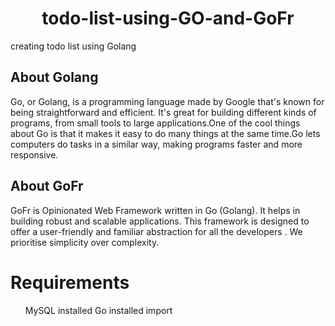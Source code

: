 <h1 align="center"> todo-list-using-GO-and-GoFr </h1>




creating todo list using Golang




<h2>About Golang</h2>




Go, or Golang, is a programming language made by Google that's known for being straightforward and efficient. It's great for building different kinds of programs, from small tools to large applications.One of the cool things about Go is that it makes it easy to do many things at the same time.Go lets computers do tasks in a similar way, making programs faster and more responsive.


<h2>About GoFr</h2>

GoFr is Opinionated Web Framework written in Go (Golang). It helps in building robust and scalable applications. This framework is designed to offer a user-friendly and familiar abstraction for all the developers . We prioritise simplicity over complexity.

<h1>Requirements</h1>
<ul>MySQL installed
Go installed
import </ul>


